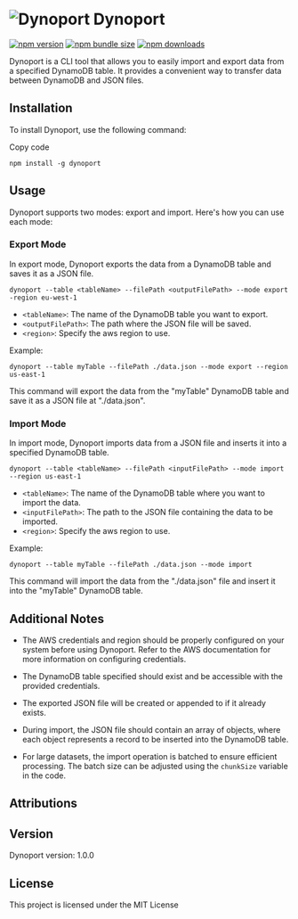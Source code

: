 \
 ![Dynoport](https://i.imgur.com/qYeuhfG.png) Dynoport
==========

[![npm version](https://badge.fury.io/js/dynoport.svg)](https://badge.fury.io/js/dynoport) [![npm bundle size](https://img.shields.io/bundlephobia/minzip/axios?style=flat-square)](https://bundlephobia.com/package/dynoport@latest)
[![npm downloads](https://img.shields.io/npm/dm/axios.svg?style=flat-square)](https://npm-stat.com/charts.html?package=dynoport)


Dynoport is a CLI tool that allows you to easily import and export data from a specified DynamoDB table. It provides a convenient way to transfer data between DynamoDB and JSON files.

## Installation

To install Dynoport, use the following command:

Copy code

`npm install -g dynoport`

## Usage

Dynoport supports two modes: export and import. Here's how you can use each mode:

### Export Mode

In export mode, Dynoport exports the data from a DynamoDB table and saves it as a JSON file.

`dynoport --table <tableName> --filePath <outputFilePath> --mode export -region eu-west-1`

- `<tableName>`: The name of the DynamoDB table you want to export.
- `<outputFilePath>`: The path where the JSON file will be saved.
- `<region>`: Specify the aws region to use.

Example:

`dynoport --table myTable --filePath ./data.json --mode export --region us-east-1`

This command will export the data from the "myTable" DynamoDB table and save it as a JSON file at "./data.json".

### Import Mode

In import mode, Dynoport imports data from a JSON file and inserts it into a specified DynamoDB table.

`dynoport --table <tableName> --filePath <inputFilePath> --mode import --region us-east-1`

- `<tableName>`: The name of the DynamoDB table where you want to import the data.
- `<inputFilePath>`: The path to the JSON file containing the data to be imported.
- `<region>`: Specify the aws region to use.

Example:

`dynoport --table myTable --filePath ./data.json --mode import`

This command will import the data from the "./data.json" file and insert it into the "myTable" DynamoDB table.

## Additional Notes

- The AWS credentials and region should be properly configured on your system before using Dynoport. Refer to the AWS documentation for more information on configuring credentials.

- The DynamoDB table specified should exist and be accessible with the provided credentials.

- The exported JSON file will be created or appended to if it already exists.

- During import, the JSON file should contain an array of objects, where each object represents a record to be inserted into the DynamoDB table.

- For large datasets, the import operation is batched to ensure efficient processing. The batch size can be adjusted using the `chunkSize` variable in the code.

## Attributions



## Version

Dynoport version: 1.0.0

## License

This project is licensed under the MIT License
